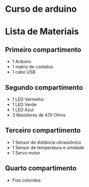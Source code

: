 # Curso de arduino

# Lista de Materiais

## Primeiro compartimento
- 1 Arduino
- 1 matriz de contatos
- 1 cabo USB

## Segundo compartimento
- 1 LED Vermelho
- 1 LED Verde
- 1 LED Azul
- 3 Resistores de 470 Ohms

## Terceiro compartimento
- 1 Sensor de distância ultrassônico
- 1 Sensor de temperatura e umidade
- 1 Servo motor

## Quarto compartimento
- Fios coloridos
